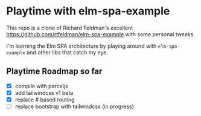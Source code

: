 # Playtime with elm-spa-example

This repo is a clone of Richard Feldman's excellent https://github.com/rtfeldman/elm-spa-example with some personal tweaks.

I'm learning the Elm SPA architecture by playing around with `elm-spa-example` and other libs that catch my eye.

## Playtime Roadmap so far

- [x] compile with parceljs
- [x] add tailwindcss v1 beta
- [x] replace # based routing
- [ ] replace bootstrap with tailwindcss (in progress)
